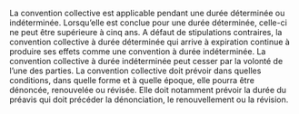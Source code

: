 La convention collective est applicable pendant une durée déterminée ou indéterminée.
Lorsqu’elle est conclue pour une durée déterminée, celle-ci ne peut être supérieure à cinq ans.
A défaut de stipulations contraires, la convention collective à durée déterminée qui arrive à expiration continue à produire ses effets comme une convention à durée indéterminée.
La convention collective à durée indéterminée peut cesser par la volonté de l’une des parties.
La convention collective doit prévoir dans quelles conditions, dans quelle forme et à quelle époque, elle pourra être dénoncée, renouvelée ou révisée. Elle doit notamment prévoir la durée du préavis qui doit précéder la dénonciation, le renouvellement ou la révision.